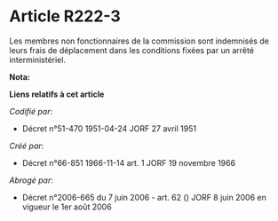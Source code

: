 # Article R222-3

Les membres non fonctionnaires de la commission sont indemnisés de leurs frais de déplacement dans les conditions fixées par
un arrêté interministériel.

**Nota:**



**Liens relatifs à cet article**

_Codifié par_:

  - Décret n°51-470 1951-04-24 JORF 27 avril 1951

_Créé par_:

  - Décret n°66-851 1966-11-14 art. 1 JORF 19 novembre 1966

_Abrogé par_:

  - Décret n°2006-665 du 7 juin 2006 - art. 62 () JORF 8 juin 2006 en vigueur le 1er août 2006
